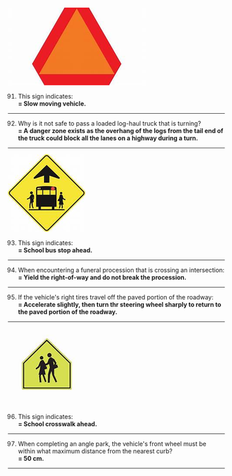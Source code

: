 ![slow moving vehicle](https://github.com/tamunoWoks/drivers_assessment/blob/main/images/slow_moving_vehicle.jfif)

91. This sign indicates:  
    **= Slow moving vehicle.**
---
92. Why is it not safe to pass a loaded log-haul truck that is turning?  
    **= A danger zone exists as the overhang of the logs from the tail end of the truck could block all the lanes on a highway during a turn.**
---
![school bus stop](https://github.com/tamunoWoks/drivers_assessment/blob/main/images/school_bus_stop_ahead.jfif)

93. This sign indicates:  
    **= School bus stop ahead.**
---
94. When encountering a funeral procession that is crossing an intersection:  
    **= Yield the right-of-way and do not break the procession.**
---
95. If the vehicle's right tires travel off the paved portion of the roadway:  
    **= Accelerate slightly, then turn thr steering wheel sharply to return to the paved portion of the roadway.**
---
![school crosswalk ahead](https://github.com/tamunoWoks/drivers_assessment/blob/main/images/school_area.jfif)

96. This sign indicates:  
    **= School crosswalk ahead.**
---
97. When completing an angle park, the vehicle's front wheel must be within what maximum distance from the nearest curb?  
    **= 50 cm.**
---
